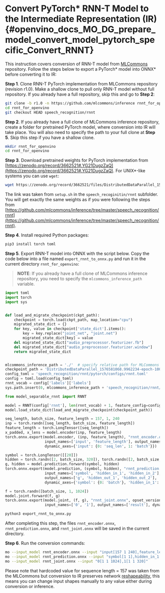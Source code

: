 # Convert PyTorch\* RNN-T Model to the Intermediate Representation (IR) {#openvino_docs_MO_DG_prepare_model_convert_model_pytorch_specific_Convert_RNNT}

This instruction covers conversion of RNN-T model from [MLCommons](https://github.com/mlcommons) repository. Follow 
the steps below to export a PyTorch* model into ONNX* before converting it to IR:

**Step 1**. Clone RNN-T PyTorch implementation from MLCommons repository (revision r1.0). Make a shallow clone to pull 
only RNN-T model without full repository. If you already have a full repository, skip this and go to **Step 2**:
```bash
git clone -b r1.0 -n https://github.com/mlcommons/inference rnnt_for_openvino --depth 1
cd rnnt_for_openvino
git checkout HEAD speech_recognition/rnnt 
```

**Step 2**. If you already have a full clone of MLCommons inference repository, create a folder for 
pretrained PyTorch model, where conversion into IR will take place. You will also need to specify the path to 
your full clone at **Step 5**. Skip this step if you have a shallow clone.

```bash
mkdir rnnt_for_openvino 
cd rnnt_for_openvino
```

**Step 3**. Download pretrained weights for PyTorch implementation from [https://zenodo.org/record/3662521#.YG21DugzZaQ](https://zenodo.org/record/3662521#.YG21DugzZaQ).
For UNIX*-like systems you can use `wget`:
```bash
wget https://zenodo.org/record/3662521/files/DistributedDataParallel_1576581068.9962234-epoch-100.pt
```
The link was taken from `setup.sh` in the `speech_recoginitin/rnnt` subfolder. You will get exactly the same weights as 
if you were following the steps from [https://github.com/mlcommons/inference/tree/master/speech_recognition/rnnt](https://github.com/mlcommons/inference/tree/master/speech_recognition/rnnt).

**Step 4**. Install required Python packages:
```bash
pip3 install torch toml
```

**Step 5**. Export RNN-T model into ONNX with the script below. Copy the code below into a file named 
`export_rnnt_to_onnx.py` and run it in the current directory `rnnt_for_openvino`:

> **NOTE**: If you already have a full clone of MLCommons inference repository, you need to
> specify the `mlcommons_inference_path` variable.

```python
import toml
import torch
import sys


def load_and_migrate_checkpoint(ckpt_path):
    checkpoint = torch.load(ckpt_path, map_location="cpu")
    migrated_state_dict = {}
    for key, value in checkpoint['state_dict'].items():
        key = key.replace("joint_net", "joint.net")
        migrated_state_dict[key] = value
    del migrated_state_dict["audio_preprocessor.featurizer.fb"]
    del migrated_state_dict["audio_preprocessor.featurizer.window"]
    return migrated_state_dict


mlcommons_inference_path = './'  # specify relative path for MLCommons inferene
checkpoint_path = 'DistributedDataParallel_1576581068.9962234-epoch-100.pt'
config_toml = 'speech_recognition/rnnt/pytorch/configs/rnnt.toml'
config = toml.load(config_toml)
rnnt_vocab = config['labels']['labels']
sys.path.insert(0, mlcommons_inference_path + 'speech_recognition/rnnt/pytorch')

from model_separable_rnnt import RNNT

model = RNNT(config['rnnt'], len(rnnt_vocab) + 1, feature_config=config['input_eval'])
model.load_state_dict(load_and_migrate_checkpoint(checkpoint_path))

seq_length, batch_size, feature_length = 157, 1, 240
inp = torch.randn([seq_length, batch_size, feature_length])
feature_length = torch.LongTensor([seq_length])
x_padded, x_lens = model.encoder(inp, feature_length)
torch.onnx.export(model.encoder, (inp, feature_length), "rnnt_encoder.onnx", opset_version=12,
                  input_names=['input', 'feature_length'], output_names=['x_padded', 'x_lens'],
                  dynamic_axes={'input': {0: 'seq_len', 1: 'batch'}})

symbol = torch.LongTensor([[20]])
hidden = torch.randn([2, batch_size, 320]), torch.randn([2, batch_size, 320])
g, hidden = model.prediction.forward(symbol, hidden)
torch.onnx.export(model.prediction, (symbol, hidden), "rnnt_prediction.onnx", opset_version=12,
                  input_names=['symbol', 'hidden_in_1', 'hidden_in_2'],
                  output_names=['g', 'hidden_out_1', 'hidden_out_2'],
                  dynamic_axes={'symbol': {0: 'batch'}, 'hidden_in_1': {1: 'batch'}, 'hidden_in_2': {1: 'batch'}})

f = torch.randn([batch_size, 1, 1024])
model.joint.forward(f, g)
torch.onnx.export(model.joint, (f, g), "rnnt_joint.onnx", opset_version=12,
                  input_names=['0', '1'], output_names=['result'], dynamic_axes={'0': {0: 'batch'}, '1': {0: 'batch'}})
```

```bash
python3 export_rnnt_to_onnx.py
```

After completing this step, the files `rnnt_encoder.onnx`, `rnnt_prediction.onnx`, and `rnnt_joint.onnx` will be saved in the current directory. 

**Step 6**. Run the conversion commands:

```sh
mo --input_model rnnt_encoder.onnx --input "input[157 1 240],feature_length->157"
mo --input_model rnnt_prediction.onnx --input "symbol[1 1],hidden_in_1[2 1 320],hidden_in_2[2 1 320]"
mo --input_model rnnt_joint.onnx --input "0[1 1 1024],1[1 1 320]"
```
Please note that hardcoded value for sequence length = 157 was taken from the MLCommons but conversion to IR preserves 
network [reshapeability](../../../../OV_Runtime_UG/ShapeInference.md), this means you can change input shapes manually to any value either during conversion or 
inference.
